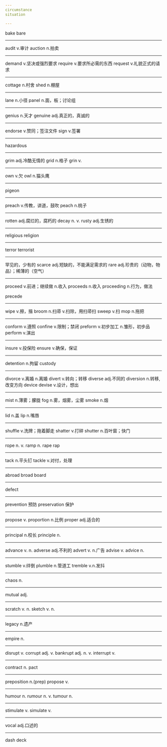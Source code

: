 ```yaml
---
circumstance
situation

---
```

bake
bare

---
audit           v.审计
auction         n.拍卖

---
demand          v.坚决或强烈要求
require         v.要求所必需的东西
request         v.礼貌正式的请求

---
cottage         n.村舍
shed            n.棚屋

---
lane            n.小径
panel           n.面，板；讨论组

---
genius          n.天才
genuine         adj.真正的，真诚的

---
endorse         v.赞同；签注文件
sign            v.签署

---
hazardous

---
grim            adj.冷酷无情的
grid            n.格子
grin            v.

---
own             v.欠
owl             n.猫头鹰

---
pigeon

---
preach                          v.传教，讲道，鼓吹
peach                           n.桃子

---
rotten                          adj.腐烂的，腐朽的
decay                           n. v.
rusty                           adj.生锈的

---
religious
religion

---
terror
terrorist

---
罕见的，少有的
scarce          adj.短缺的，不能满足需求的
rare            adj.珍贵的（动物，物品）；稀薄的（空气）

---
proceed         v.前进；继续做  n.收入
proceeds        n.收入
proceeding      n.行为，做法

precede

---
wipe            v.擦，揩
broom           n.扫帚 v.扫除，用扫帚扫
sweep           v.扫
mop             n.拖把

---
conform         v.遵照
confine         v.限制；禁闭
preform         v.初步加工 n.雏形，初步品
perform         v.演出

---
insure          v.投保险
ensure          v.确保，保证

---
detention       n.拘留
custody

---
divorce         v.离婚 n.离婚
divert          v.转向；转移
diverse        adj.不同的
diversion       n.转移, 改变方向
device
devise          v.设计，想出

---
mist            n.薄雾；朦胧
fog             n.雾，烟雾，尘雾
smoke           n.烟

---
lid             n.盖
lip             n.嘴唇

---
shuffle         v.洗牌；拖着脚走
shatter         v.打碎
shutter         n.百叶窗；快门

---
rope            n. v.
ramp            n.
rape
rap

---
tack            n.平头钉
tackle          v.对付，处理

---
abroad
broad
board

---
defect

---
prevention      预防
preservation    保护

---
propose         v.
proportion      n.比例
proper          adj.适合的

---
principal       n.校长
principle       n.

---
advance         v. n.
adverse         adj.不利的
advert          v. n.广告
advise          v.
advice          n.

---
stumble         v.绊倒
plumble         n.管道工
tremble         v.n.发抖

---
chaos           n.

---
mutual          adj.

---
scratch         v. n.
sketch          v. n.

---
legacy          n.遗产

---
empire          n.

---
disrupt         v.
corrupt         adj. v.
bankrupt        adj. n. v.
interrupt       v.

---
contract        n.
pact

---
preposition     n.(prep)
propose         v.

---
humour          n.
rumour          n. v.
tumour          n.

---
stimulate       v.
simulate        v.

---
vocal               adj.口述的

---
dash
deck
